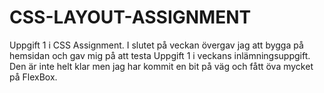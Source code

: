 # CSS-LAYOUT-ASSIGNMENT
Uppgift 1 i CSS Assignment.
I slutet på veckan övergav jag att bygga på hemsidan och gav mig på att
testa Uppgift 1 i veckans inlämningsuppgift. Den är inte helt klar men
jag har kommit en bit på väg och fått öva mycket på FlexBox.
